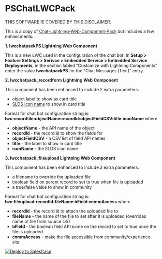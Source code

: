 # PSChatLWCPack

THIS SOFTWARE IS COVERED BY [THIS DISCLAIMER](https://raw.githubusercontent.com/thedges/Disclaimer/master/disclaimer.txt).

This is a copy of [Chat-Lightning-Web-Component-Pack](https://github.com/Colatabajonies/Chat-Lightning-Web-Component-Pack) but includes a few enhancments:

__1. lwcchatpackPS Lightning Web Component__

This is a new LWC used in the configuration of the chat bot. In __Setup > Feature Settings > Serivce > Embedded Service > Embedded Service Deployments__, in the section labled "Customize with Lightning Components" enter the value __lwcchatpackPS__ for the "Chat Messages (Text)" entry.

__2. lwcchatpack_recordform Lightning Web Component__

This component has been enhanced to include 2 extra parameters: 
* object label to show as card title
* [SLDS icon name](https://www.lightningdesignsystem.com/icons/) to show in card title
      
Format for chat bot configuration string is: __lwc:recordtile:objectName:recordId:objectFieldCSV:title:iconName__ where
- __objectName__ - the API name of the object
- __recordId__ - the record id to show the fields for
- __objectFieldCSV__ - a CSV list of field API names
- __title__ - the label to show in card title
- __iconName__ - the SLDS icon name
      
__3. lwcchatpack_fileupload Lightning Web Component__ 

This component has been enhanced to include 3 extra parameters: 
* a filename to override the uploaded file
* boolean field on parent record to set to true when file is uploaded
* a true/false value to show in community

Format for chat bot configuration string is: __lwc:fileupload:recordId:fileName:bField:commAccess__ where
- __recordId__ - the record id to attach the uploaded file to
- __fileName__ - the name of the file to set after it is uploaded (overrides name of file from source OS)
- __bField__ - the boolean field API name on the record to set to true once the file is uploaded
- __commAccess__ - make the file accessible from community/experience site


<a href="https://githubsfdeploy.herokuapp.com?owner=thedges&repo=PSChatLWCPack&ref=main">
  <img alt="Deploy to Salesforce"
       src="https://raw.githubusercontent.com/afawcett/githubsfdeploy/master/deploy.png">
</a>

